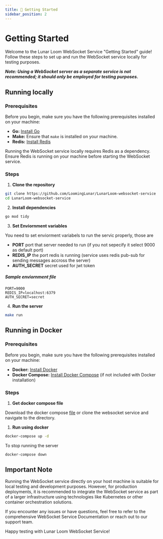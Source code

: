 ```yaml
---
title: 💫 Getting Started
sidebar_position: 2
---
```

# Getting Started

Welcome to the Lunar Loom WebSocket Service "Getting Started" guide! Follow these steps to set up and run the WebSocket service locally for testing purposes.

***Note: Using a WebSocket server as a separate service is not recommended; it should only be employed for testing purposes.***

## Running locally

### Prerequisites

Before you begin, make sure you have the following prerequisites installed on your machine:

- **Go:** [Install Go](https://golang.org/doc/install)
- **Make:** Ensure that `make` is installed on your machine.
- **Redis:** [Install Redis](https://redis.io/download)

Running the WebSocket service locally requires Redis as a dependency. Ensure Redis is running on your machine before starting the WebSocket service.

### Steps


1. **Clone the repository**
```bash
git clone https://github.com/LoomingLunar/LunarLoom-websocket-service
cd LunarLoom-websocket-service
```

2. **Install dependencies**
```bash
go mod tidy
```

3. **Set Enviornment variables**

You need to set enviorment variabels to run the servic properly, those are

- **PORT**   port that server needed to run (if you not sepecify it select 9000 as default port)
- **REDIS_IP**   the port redis is running (service uses redis pub-sub for sending messages accross the server)
- **AUTH_SECRET**   secret used for jwt token

##### Sample enviornment file
```env
PORT=9000
REDIS_IP=localhost:6379
AUTH_SECRET=secret
```

4. **Run the server**
```bash
make run
```

## Running in Docker

### Prerequisites

Before you begin, make sure you have the following prerequisites installed on your machine:

- **Docker:** [Install Docker](https://docs.docker.com/get-docker/)
- **Docker Compose:** [Install Docker Compose](https://docs.docker.com/compose/install/) (if not included with Docker installation)

### Steps

1. **Get docker compose file**

Download the docker compose [file](https://github.com/LoomingLunar/LunarLoom-websocket-service/blob/main/docker-compose.yaml) or clone the websocket service and navigate to the directory.

1. **Run using docker**
```bash
docker-compose up -d
```

To stop running the server
```bash
docker-compose down
```

## Important Note

Running the WebSocket service directly on your host machine is suitable for local testing and development purposes. However, for production deployments, it is recommended to integrate the WebSocket service as part of a larger infrastructure using technologies like Kubernetes or other container orchestration solutions.

If you encounter any issues or have questions, feel free to refer to the comprehensive WebSocket Service Documentation or reach out to our support team.

Happy testing with Lunar Loom WebSocket Service!
